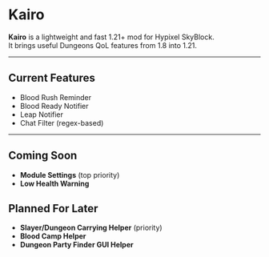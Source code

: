 # Kairo

**Kairo** is a lightweight and fast 1.21+ mod for Hypixel SkyBlock.  
It brings useful Dungeons QoL features from 1.8 into 1.21.

---

## Current Features

- Blood Rush Reminder
- Blood Ready Notifier
- Leap Notifier
- Chat Filter (regex-based)

---

## Coming Soon

- **Module Settings** (top priority)
- **Low Health Warning**

## Planned For Later

- **Slayer/Dungeon Carrying Helper** (priority)
- **Blood Camp Helper**
- **Dungeon Party Finder GUI Helper**
